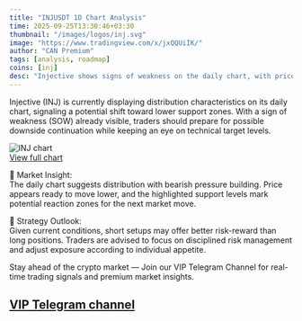 ```yaml
---
title: "INJUSDT 1D Chart Analysis"
time: 2025-09-25T13:30:46+03:30
thumbnail: "/images/logos/inj.svg"
image: "https://www.tradingview.com/x/jxQQUiIK/" 
author: "CAN Premium"
tags: [analysis, roadmap]
coins: [inj]
desc: "Injective shows signs of weakness on the daily chart, with price likely targeting lower support levels."
---
```


Injective (INJ) is currently displaying distribution characteristics on its daily chart, signaling a potential shift toward lower support zones. With a sign of weakness (SOW) already visible, traders should prepare for possible downside continuation while keeping an eye on technical target levels.

![INJ chart](https://www.tradingview.com/x/jxQQUiIK/)  
[View full chart](https://www.tradingview.com/x/jxQQUiIK/)  

🔎 Market Insight:  
The daily chart suggests distribution with bearish pressure building. Price appears ready to move lower, and the highlighted support levels mark potential reaction zones for the next market move.  

📌 Strategy Outlook:  
Given current conditions, short setups may offer better risk-reward than long positions. Traders are advised to focus on disciplined risk management and adjust exposure according to individual appetite.  

Stay ahead of the crypto market — Join our VIP Telegram Channel for real-time trading signals and premium market insights.

[VIP Telegram channel](https://t.me/+2znhsiCGpI81MzQ0)
---